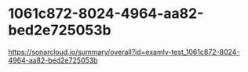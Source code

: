 # 1061c872-8024-4964-aa82-bed2e725053b
https://sonarcloud.io/summary/overall?id=examly-test_1061c872-8024-4964-aa82-bed2e725053b
